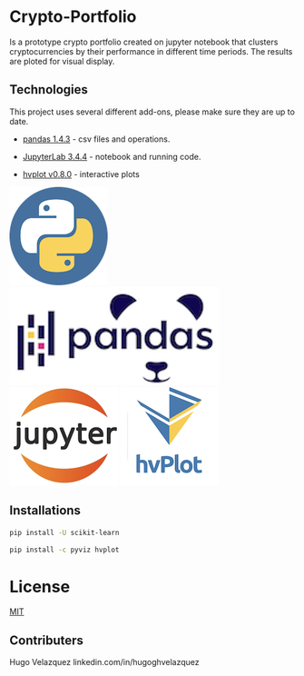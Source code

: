 # Crypto-Portfolio

Is a prototype crypto portfolio created on jupyter notebook that clusters cryptocurrencies by their performance in different
time periods. The results are ploted for visual display.

## Technologies

This project uses several different add-ons, please make sure they are up to date.

* [pandas 1.4.3](https://github.com/pandas-dev/pandas/blob/main/README.md) - csv files and operations.

* [JupyterLab 3.4.4](https://jupyter.org/) - notebook and running code.

* [hvplot v0.8.0](https://github.com/holoviz/hvplot#readme) - interactive plots



![Python Logo](images/python.png) ![Pandas Logo](images/Pandas.png) ![JupyterLab Logo](images/jupyterlab.png)
![hv plot logo](images/hvplot.png)



## Installations

```bash
pip install -U scikit-learn
```
```bash
pip install -c pyviz hvplot
```

# License
[MIT](license)

## Contributers
Hugo Velazquez
linkedin.com/in/hugoghvelazquez

